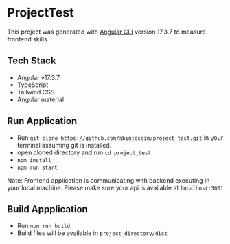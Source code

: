 # ProjectTest

This project was generated with [Angular CLI](https://github.com/angular/angular-cli) version 17.3.7 to measure frontend skills.

## Tech Stack

- Angular v17.3.7
- TypeScript
- Tailwind CSS
- Angular material

## Run Application

- Run `git clone https://github.com/abinjoseim/project_test.git` in your terminal assuming git is installed.
- open cloned directory and run `cd project_test`
- `npm install`
- `npm run start`

Note: Frontend application is communicating with backend executing in your local machine. Please make sure your api is available at `localhost:3001`

## Build Appplication

- Run `npm run build`
- Build files will be available in `project_directory/dist`
